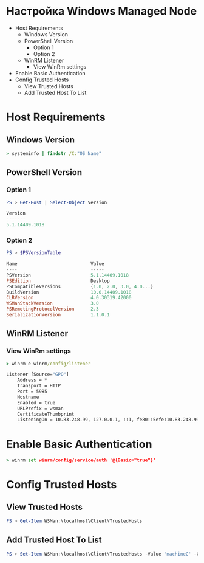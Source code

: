 # Настройка Windows Managed Node
* Host Requirements
  * Windows Version
  * PowerShell Version
    * Option 1
    * Option 2
  * WinRM Listener
    * View WinRm settings
* Enable Basic Authentication
* Config Trusted Hosts
  * View Trusted Hosts
  * Add Trusted Host To List
# Host Requirements
## Windows Version
``` cmd
> systeminfo | findstr /C:"OS Name"
```
## PowerShell Version
### Option 1
```powershell
PS > Get-Host | Select-Object Version

Version
-------
5.1.14409.1018
```
### Option 2
```powershell
PS > $PSVersionTable

Name                           Value
----                           -----
PSVersion                      5.1.14409.1018
PSEdition                      Desktop
PSCompatibleVersions           {1.0, 2.0, 3.0, 4.0...}
BuildVersion                   10.0.14409.1018
CLRVersion                     4.0.30319.42000
WSManStackVersion              3.0
PSRemotingProtocolVersion      2.3
SerializationVersion           1.1.0.1
```
## WinRM Listener
### View WinRm settings
```cmd
> winrm e winrm/config/listener

Listener [Source="GPO"]
    Address = *
    Transport = HTTP
    Port = 5985
    Hostname
    Enabled = true
    URLPrefix = wsman
    CertificateThumbprint
    ListeningOn = 10.83.248.99, 127.0.0.1, ::1, fe80::5efe:10.83.248.99%14
```
# Enable Basic Authentication
```cmd
> winrm set winrm/config/service/auth '@{Basic="true"}'
```
# Config Trusted Hosts
## View Trusted Hosts
```powershell
PS > Get-Item WSMan:\localhost\Client\TrustedHosts
```
## Add Trusted Host To List
```powershell
PS > Set-Item WSMan:\localhost\Client\TrustedHosts -Value 'machineC' -Concatenate
```
